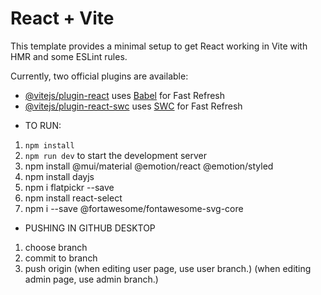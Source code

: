 # React + Vite

This template provides a minimal setup to get React working in Vite with HMR and some ESLint rules.

Currently, two official plugins are available:

- [@vitejs/plugin-react](https://github.com/vitejs/vite-plugin-react/blob/main/packages/plugin-react/README.md) uses [Babel](https://babeljs.io/) for Fast Refresh
- [@vitejs/plugin-react-swc](https://github.com/vitejs/vite-plugin-react-swc) uses [SWC](https://swc.rs/) for Fast Refresh


* TO RUN:
1. `npm install` 
2. `npm run dev` to start the development server
3. npm install @mui/material @emotion/react @emotion/styled
4. npm install dayjs
5. npm i flatpickr --save
6. npm install react-select
7. npm i --save @fortawesome/fontawesome-svg-core



* PUSHING IN GITHUB DESKTOP
1. choose branch
2. commit to branch
3. push origin
(when editing user page, use user branch.)
(when editing admin page, use admin branch.)
